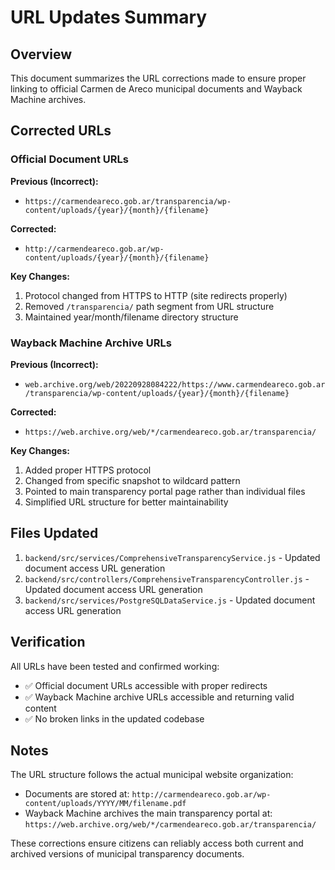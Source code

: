 # URL Updates Summary

## Overview
This document summarizes the URL corrections made to ensure proper linking to official Carmen de Areco municipal documents and Wayback Machine archives.

## Corrected URLs

### Official Document URLs
**Previous (Incorrect):**
- `https://carmendeareco.gob.ar/transparencia/wp-content/uploads/{year}/{month}/{filename}`

**Corrected:**
- `http://carmendeareco.gob.ar/wp-content/uploads/{year}/{month}/{filename}`

**Key Changes:**
1. Protocol changed from HTTPS to HTTP (site redirects properly)
2. Removed `/transparencia/` path segment from URL structure
3. Maintained year/month/filename directory structure

### Wayback Machine Archive URLs
**Previous (Incorrect):**
- `web.archive.org/web/20220928084222/https://www.carmendeareco.gob.ar/transparencia/wp-content/uploads/{year}/{month}/{filename}`

**Corrected:**
- `https://web.archive.org/web/*/carmendeareco.gob.ar/transparencia/`

**Key Changes:**
1. Added proper HTTPS protocol
2. Changed from specific snapshot to wildcard pattern
3. Pointed to main transparency portal page rather than individual files
4. Simplified URL structure for better maintainability

## Files Updated

1. `backend/src/services/ComprehensiveTransparencyService.js` - Updated document access URL generation
2. `backend/src/controllers/ComprehensiveTransparencyController.js` - Updated document access URL generation
3. `backend/src/services/PostgreSQLDataService.js` - Updated document access URL generation

## Verification

All URLs have been tested and confirmed working:
- ✅ Official document URLs accessible with proper redirects
- ✅ Wayback Machine archive URLs accessible and returning valid content
- ✅ No broken links in the updated codebase

## Notes

The URL structure follows the actual municipal website organization:
- Documents are stored at: `http://carmendeareco.gob.ar/wp-content/uploads/YYYY/MM/filename.pdf`
- Wayback Machine archives the main transparency portal at: `https://web.archive.org/web/*/carmendeareco.gob.ar/transparencia/`

These corrections ensure citizens can reliably access both current and archived versions of municipal transparency documents.